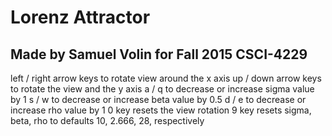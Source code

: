 # Lorenz Attractor
## Made by Samuel Volin for Fall 2015 CSCI-4229
left / right arrow keys to rotate view around the x axis
up / down arrow keys to rotate the view and the y axis
a / q to decrease or increase sigma value by 1
s / w to decrease or increase beta value by 0.5
d / e to decrease or increase rho value by 1
0 key resets the view rotation
9 key resets sigma, beta, rho to defaults 10, 2.666, 28, respectively

